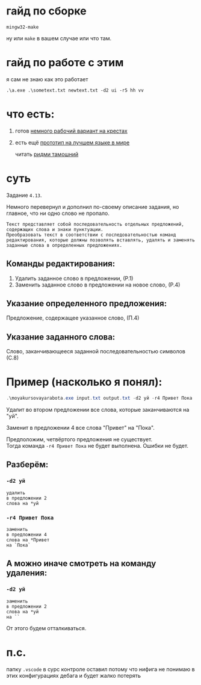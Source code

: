 # гайд по сборке

```
mingw32-make
```

ну или `make` в вашем случае или что там.

# гайд по работе с этим

я сам не знаю как это работает

```
.\a.exe .\sometext.txt newtext.txt -d2 ui -r5 hh vv
```

# что есть:

1. готов [немного рабочий вариант на крестах](./src/)
2. есть ещё [прототип на лучшем языке в мире](./js-proto/)

    читать [ридми тамошний](js-proto/README.md)


# cуть

Задание `4.13`.

Немного перевернул и дополнил по-своему описание задания, но главное, что ни одно слово не пропало.

    Текст представляет собой последовательность отдельных предложений, содержащих слова и знаки пунктуации.
    Преобразовать текст в соответствии с последовательностью команд редактирования, которые должны позволять вставлять, удалять и заменять заданные слова в определенных предложениях.

## Команды редактирования:
1. Удалить заданное слово в предложении, (Р.1)
2. Заменить заданное слово в предложении на новое слово, (Р.4)

## Указание определенного предложения:
Предложение, содержащее указанное слово, (П.4)

## Указание заданного слова:
Слово, заканчивающееся заданной последовательностью символов (С.8)


# Пример (насколько я понял):
```powershell
.\moyakursovayarabota.exe input.txt output.txt -d2 уй -r4 Привет Пока
```

Удалит во втором предложении все слова, которые заканчиваются на "уй".

Заменит в предложении 4 все слова "Привет" на "Пока".

Предположим, четвёртого предложения не существует.\
Тогда команда `-r4 Привет Пока` не будет выполнена. Ошибки не будет.

## Разберём:

### `-d2 уй`

    удалить
    в предложении 2
    слова на *уй

### `-r4 Привет Пока`

    заменить
    в предложении 4
    слова на *Привет
    на `Пока`

## А можно иначе смотреть на команду удаления:

### `-d2 уй`

    заменить
    в предложении 2
    слова на *уй
    на ``

От этого будем отталкиваться.


# п.с.
папку `.vscode` в сурс контроле оставил потому что нифига не понимаю в этих конфигурациях дебага и будет жалко потерять
